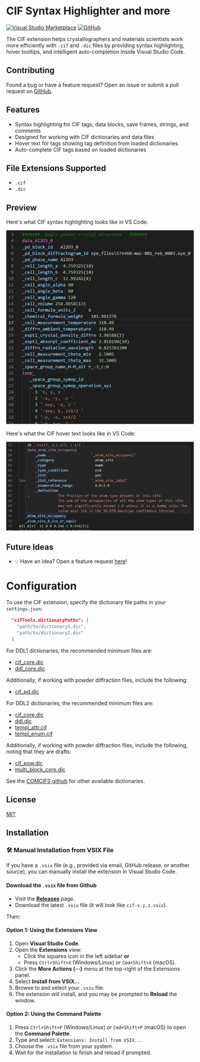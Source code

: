 # CIF Syntax Highlighter and more

[![Visual Studio Marketplace](https://img.shields.io/badge/VS%20Marketplace-MatthewRowles%2Fcifvsc-blue?logo=visualstudiocode)](https://marketplace.visualstudio.com/items?itemName=MatthewRowles.cifvsc)
[![GitHub](https://img.shields.io/badge/GitHub-rowlesmr%2Fcifvsc-blue?logo=github)](https://github.com/rowlesmr/cifvsc)

The CIF extension helps crystallographers and materials scientists work more efficiently with `.cif` and `.dic` files by providing syntax highlighting, hover tooltips, and intelligent auto-completion inside Visual Studio Code.


## Contributing

Found a bug or have a feature request? Open an issue or submit a pull request on [GitHub](https://github.com/rowlesmr/cifvsc).

## Features

- Syntax highlighting for CIF tags, data blocks, save frames, strings, and comments
- Designed for working with CIF dictionaries and data files
- Hover text for tags showing tag definition from loaded dictionaries
- Auto-complete CIF tags based on loaded dictionaries

## File Extensions Supported

- `.cif`
- `.dic`

## Preview

Here's what CIF syntax highlighting looks like in VS Code:

![screenshot](https://raw.githubusercontent.com/rowlesmr/cifvsc/main/assets/syntax-preview.png)

Here's what the CIF hover text looks like in VS Code:

![screenshot](https://raw.githubusercontent.com/rowlesmr/cifvsc/main/assets/hover_text.png)


## Future Ideas

- 💡 Have an idea? Open a feature request [here](https://github.com/rowlesmr/cifvsc/issues)!

# Configuration

To use the CIF extension, specify the dictionary file paths in your `settings.json`:

```json
  "cifTools.dictionaryPaths": [
    "path/to/dictionary1.dic",
    "path/to/dictionary2.dic"
  ]
```

For DDL1 dictionaries, the recommended minimum files are:
- [cif_core.dic](https://github.com/COMCIFS/DDL1-legacy-dictionaries/raw/refs/heads/main/dictionaries/cif_core.dic)
- [ddl_core.dic](https://github.com/COMCIFS/DDL1-legacy-dictionaries/raw/refs/heads/main/dictionaries/ddl_core.dic)

Additionally, if working with powder diffraction files, include the following:
- [cif_pd.dic](https://github.com/COMCIFS/DDL1-legacy-dictionaries/raw/refs/heads/main/dictionaries/cif_pd.dic)


For DDL2 dictionaries, the recommended minimum files are:
- [cif_core.dic](https://github.com/COMCIFS/cif_core/raw/refs/heads/master/cif_core.dic)
- [ddl.dic](https://github.com/COMCIFS/cif_core/raw/refs/heads/master/ddl.dic)
- [templ_attr.cif](https://github.com/COMCIFS/cif_core/raw/refs/heads/master/templ_attr.cif)
- [templ_enum.cif](https://github.com/COMCIFS/cif_core/raw/refs/heads/master/templ_enum.cif)

Additionally, if working with powder diffraction files, include the following, noting that they are drafts:
- [cif_pow.dic](https://github.com/COMCIFS/Powder_Dictionary/raw/refs/heads/master/cif_pow.dic)
- [multi_block_core.dic](https://github.com/COMCIFS/MultiBlock_Dictionary/raw/refs/heads/main/multi_block_core.dic)

See the [COMCIFS github](https://github.com/COMCIFS) for other available dictionaries.

## License

[MIT](LICENSE)


## Installation

### 🛠️ Manual Installation from VSIX File

If you have a `.vsix` file (e.g., provided via email, GitHub release, or another source), you can manually install the extension in Visual Studio Code.

#### Download the `.vsix` file from Github

- Visit the **[Releases](https://github.com/rowlesmr/cifvsc)** page.
- Download the latest `.vsix` file (it will look like `cif-x.y.z.vsix`).

Then:

#### Option 1: Using the Extensions View

1. Open **Visual Studio Code**.
2. Open the **Extensions** view:
   - Click the squares icon in the left sidebar
     **or**
   - Press `Ctrl+Shift+X` (Windows/Linux) or `Cmd+Shift+X` (macOS).
3. Click the **More Actions (⋯)** menu at the top-right of the Extensions panel.
4. Select **Install from VSIX...**
5. Browse to and select your `.vsix` file.
6. The extension will install, and you may be prompted to **Reload** the window.

#### Option 2: Using the Command Palette

1. Press `Ctrl+Shift+P` (Windows/Linux) or `Cmd+Shift+P` (macOS) to open the **Command Palette**.
2. Type and select:  `Extensions: Install from VSIX...`
3. Choose the `.vsix` file from your system.
4. Wait for the installation to finish and reload if prompted.

